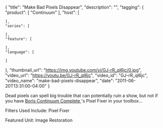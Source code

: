 {
  "title": "Make Bad Pixels Disappear",
  "description": "",
  "tagging": {
    "product": [
      "Continuum"
    ],
    "host": [

    ],
    "series": [

    ],
    "feature": [

    ],
    "language": [

    ]
  },
  "thumbnail_url": "https://img.youtube.com/vi/GJ-rR_ql6jc/0.jpg",
  "video_url": "https://youtu.be/GJ-rR_ql6jc",
  "video_id": "GJ-rR_ql6jc",
  "video_name": "make-bad-pixels-disappear",
  "date": "2011-06-20T13:31:00-04:00"
}

Dead pixels can spell big trouble that can potentially ruin a show, but not if
you have [ Boris Continuum Complete ](/products/continuum-complete/) 's Pixel Fixer in your toolbox...

Filters Used Include: Pixel Fixer

Featured Unit: Image Restoration


